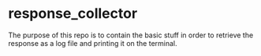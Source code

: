 # response_collector

The purpose of this repo is to contain the basic stuff in order to retrieve the response as
a log file and printing it on the terminal.
